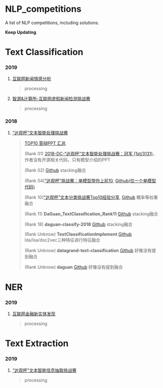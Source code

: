 # NLP_competitions
A list of NLP competitions, including solutions.

**Keep Updating**.



# Text Classification

### 2019

1. [互联网新闻情感分析](https://www.datafountain.cn/competitions/350)

   > processing

2. [智源&计算所-互联网虚假新闻检测挑战赛](https://www.biendata.com/competition/falsenews/)

   > processing
   

### 2018

1. [“达观杯”文本智能处理挑战赛]([https://www.dcjingsai.com/common/cmpt/%E2%80%9C%E8%BE%BE%E8%A7%82%E6%9D%AF%E2%80%9D%E6%96%87%E6%9C%AC%E6%99%BA%E8%83%BD%E5%A4%84%E7%90%86%E6%8C%91%E6%88%98%E8%B5%9B_%E8%B5%9B%E4%BD%93%E4%B8%8E%E6%95%B0%E6%8D%AE.html](https://www.dcjingsai.com/common/cmpt/"达观杯"文本智能处理挑战赛_赛体与数据.html))

   > [TOP10 答辩PPT 汇总](https://github.com/zhanlaoban/NLP_competitions/blob/master/%E2%80%9C%E8%BE%BE%E8%A7%82%E6%9D%AF%E2%80%9D%E6%96%87%E6%9C%AC%E6%99%BA%E8%83%BD%E5%A4%84%E7%90%86%E6%8C%91%E6%88%98%E8%B5%9B/%E8%BE%BE%E8%A7%82%E6%9D%AF%E5%8D%81%E5%BC%BA%E5%88%86%E4%BA%AB%E6%B1%87%E6%80%BBppt.pdf)
   >
   > (Rank 01) [2018-DC-“达观杯”文本智能处理挑战赛：冠军 (1st/3131)](https://github.com/ShawnyXiao/2018-DC-DataGrand-TextIntelProcess)，作者没有开源相关代码，只有模型介绍的PPT
   >
   > (Rank 02) [Github](https://github.com/CortexFoundation/-) stacking融合
   >
   > (Rank 04)[“达观杯”挑战赛：单模型带你上前10](https://zhuanlan.zhihu.com/p/52461173),	[Github(仅一个单模型代码)](https://github.com/yuquanle/2018-daguan-competition-rank4)
   >
   > (Rank 10)[“达观杯”文本分类挑战赛Top10经验分享](https://zhuanlan.zhihu.com/p/45391378),	[Github](https://github.com/moneyDboat/data_grand) 概率等权重融合
   >
   > (Rank 11) **DaGuan_TextClassification_Rank11** [Github](https://github.com/TianyuZhuuu/DaGuan_TextClassification_Rank11) stacking融合
   >
   > (Rank 18) **daguan-classify-2018** [Github](https://github.com/nlpjoe/daguan-classify-2018) stacking融合
   >
   > (Rank Unknow) **TextClassificationImplement** [Github](https://github.com/MLjian/TextClassificationImplement) lda/lsa/doc2vec三种特征进行特征融合
   >
   > (Rank Unknow) **datagrand-text-classification** [Github](https://github.com/Genpeng/datagrand-text-classification) 好像没有提到融合
   >
   > (Rank Unknow) **daguan** [Github](https://github.com/yanqiangmiffy/daguan) 好像没有提到融合



# NER

### 2019

1. [互联网金融新实体发现](https://www.datafountain.cn/competitions/361)

   > processing



# Text Extraction

### 2019

1. [“达观杯”文本智能信息抽取挑战赛](https://biendata.com/competition/datagrand/data/?source=zhihu)

   > processing